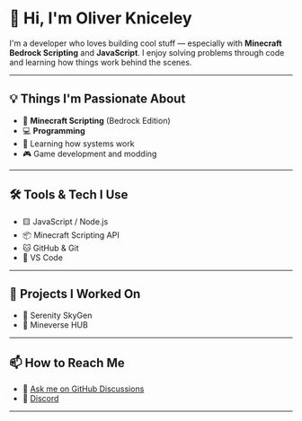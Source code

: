 # 👋 Hi, I'm Oliver Kniceley

I'm a developer who loves building cool stuff — especially with **Minecraft Bedrock Scripting** and **JavaScript**. I enjoy solving problems through code and learning how things work behind the scenes.

---

## 💡 Things I'm Passionate About

- 🧱 **Minecraft Scripting** (Bedrock Edition)
- 💻 **Programming** 
- 🧠 Learning how systems work
- 🎮 Game development and modding

---

## 🛠️ Tools & Tech I Use

- 🟨 JavaScript / Node.js
- 📦 Minecraft Scripting API
- 🐱 GitHub & Git
- 🔧 VS Code

---

## 📌 Projects I Worked On

- 🔹 Serenity SkyGen
- 🔹 Mineverse HUB

---

## 📫 How to Reach Me

- 💬 [Ask me on GitHub Discussions](https://github.com/OliverKniceley)
- 📨 [Discord](https://discordapp.com/users/906681773063307364)

---


